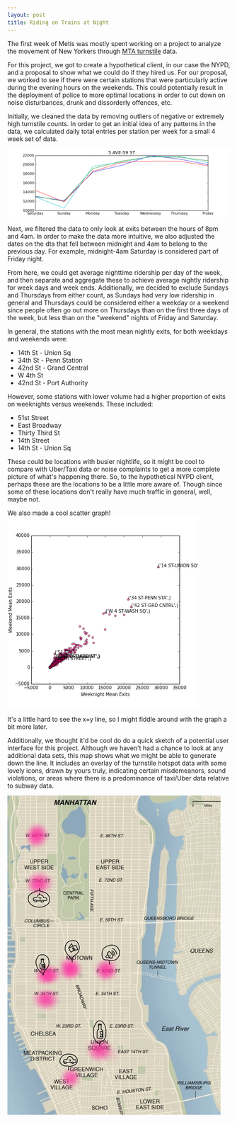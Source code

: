 ```yaml
---
layout: post
title: Riding on Trains at Night
---
```


The first week of Metis was mostly spent working on a project to analyze the movement of New Yorkers through [MTA turnstile](http://web.mta.info/developers/turnstile.html) data. 

For this project, we got to create a hypothetical client, in our case the NYPD, and a proposal to show what we could do if they hired us. For our proposal, we worked to see if there were certain stations that were particularly active during the evening hours on the weekends. This could potentially result in the deployment of police to more optimal locations in order to cut down on noise disturbances, drunk and dissorderly offences, etc.

Initially, we cleaned the data by removing outliers of negative or extremely high turnstile counts. In order to get an initial idea of any patterns in the data, we calculated daily total entries per station per week for a small 4 week set of data. 

![5th st graph](../images/5-ave-59-st.png "4 week 5th ave-59th st")

Next, we filtered the data to only look at exits between the hours of 8pm and 4am. In order to make the data more intuitive, we also adjusted the dates on the dta that fell between midnight and 4am to belong to the previous day. For example, midnight-4am Saturday is considered part of Friday night. 

From here, we could get average nighttime ridership per day of the week, and then separate and aggregate these to achieve average nightly ridership for week days and week ends. Additionally, we decided to exclude Sundays and Thursdays from either count, as Sundays had very low ridership in general and Thursdays could be considered either a weekday or a weekend since people often go out more on Thursdays than on the first three days of the week, but less than on the "weekend" nights of Friday and Saturday.

In general, the stations with the most mean nightly exits, for both weekdays and weekends were:  
* 14th St - Union Sq  
* 34th St - Penn Station  
* 42nd St - Grand Central 
* W 4th St  
* 42nd St - Port Authority 
 
However, some stations with lower volume had a higher proportion of exits on weeknights versus weekends. These included:  
* 51st Street  
* East Broadway  
* Thirty Third St  
* 14th Street  
* 14th St - Union Sq  

These could be locations with busier nightlife, so it might be cool to compare with Uber/Taxi data or noise complaints to get a more complete picture of what's happening there. So, to the hypothetical NYPD client, perhaps these are the locations to be a little more aware of. Though since some of these locations don't really have much traffic in general, well, maybe not.

We also made a cool scatter graph!  
![scatter](../images/mtascatter-839.png "Weekend over weekday scatter")

It's a little hard to see the x=y line, so I might fiddle around with the graph a bit more later.

Additionally, we thought it'd be cool do do a quick sketch of a potential user interface for this project. Although we haven't had a chance to look at any additional data sets, this map shows what we might be able to generate down the line. It includes an overlay of the turnstile hotspot data with some lovely icons, drawn by yours truly, indicating certain misdemeanors, sound violations, or areas where there is a predominance of taxi/Uber data relative to subway data.

![drawn map](../images/Sketches-820.jpg "Rough sketch of possible map overlays")
